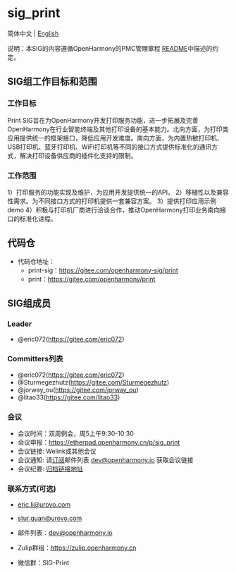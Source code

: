 # sig_print
简体中文 | [English](./sig_print.md)

说明：本SIG的内容遵循OpenHarmony的PMC管理章程 [README](/zh/pmc.md)中描述的约定。

## SIG组工作目标和范围

### 工作目标
Print SIG旨在为OpenHarmony开发打印服务功能，进一步拓展及完善OpenHarmony在行业智能终端及其他打印设备的基本能力。北向方面，为打印类应用提供统一的框架接口，降低应用开发难度。南向方面，为内置热敏打印机、USB打印机、蓝牙打印机、WiFi打印机等不同的接口方式提供标准化的通讯方式，解决打印设备供应商的插件化支持的限制。

### 工作范围
1）打印服务的功能实现及维护，为应用开发提供统一的API。
2）移植性以及兼容性需求。为不同接口方式的打印机提供一套兼容方案。
3）提供打印应用示例demo
4）积极与打印机厂商进行洽谈合作，推动OpenHarmony打印业务南向接口的标准化进程。

## 代码仓
- 代码仓地址：
  - print-sig：https://gitee.com/openharmony-sig/print
  - print：https://gitee.com/openharmony/print

## SIG组成员

### Leader
- @eric072(https://gitee.com/eric072)

### Committers列表
- @eric072(https://gitee.com/eric072)
- @Sturmegezhutz(https://gitee.com/Sturmegezhutz)
- @jorway_ou(https://gitee.com/jorway_ou)
- @litao33(https://gitee.com/litao33)

### 会议
 - 会议时间：双周例会，周5上午9:30-10:30
 - 会议申报：https://etherpad.openharmony.cn/p/sig_print
 - 会议链接: Welink或其他会议
 - 会议通知: 请[订阅](https://lists.openatom.io/hyperkitty/list/sig-print@openharmony.io/)邮件列表 dev@openharmony.io 获取会议链接
 - 会议纪要: [归档链接地址](https://gitee.com/openharmony-sig/sig-content/tree/master/print/meetings)

### 联系方式(可选)
 - eric.li@urovo.com
 - stur.guan@urovo.com


- 邮件列表：dev@openharmony.io
- Zulip群组：https://zulip.openharmony.cn
- 微信群：SIG-Print
